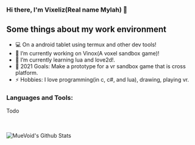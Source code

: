 ### Hi there, I'm Vixeliz(Real name Mylah) 👋

## Some things about my work environment

- 💻 On a android tablet using termux and other dev tools!
- 🔭 I’m currently working on Vinox(A voxel sandbox game)!
- 🌱 I’m currently learning lua and love2d!.
- 🥅 2021 Goals: Make a prototype for a vr sandbox game that is cross platform.
- ⚡ Hobbies: I love programming(in c, c#, and lua), drawing, playing vr.

### Languages and Tools:

Todo

<br />
<br />


<img align="left" alt="MueVoid's Github Stats" src="https://github-readme-stats.vercel.app/api?username=MueVoid&show_icons=true&hide_border=true" />
